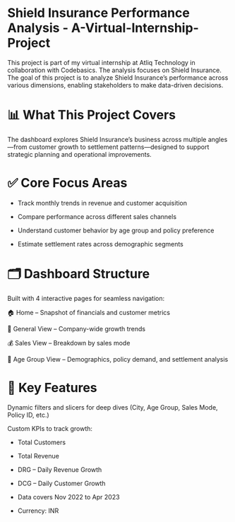 # Shield Insurance Performance Analysis - A-Virtual-Internship-Project

This project is part of my virtual internship at Atliq Technology in collaboration with Codebasics. 
The analysis focuses on Shield Insurance. The goal of this project is to analyze Shield Insurance’s 
performance across various dimensions, enabling stakeholders to make data-driven decisions.

# 📊 What This Project Covers
The dashboard explores Shield Insurance’s business across multiple angles—from customer growth to settlement patterns—designed to support strategic planning and operational improvements.

# ✅ Core Focus Areas
- Track monthly trends in revenue and customer acquisition

- Compare performance across different sales channels

- Understand customer behavior by age group and policy preference

- Estimate settlement rates across demographic segments

# 🗂 Dashboard Structure
Built with 4 interactive pages for seamless navigation:

🏠 Home – Snapshot of financials and customer metrics

📌 General View – Company-wide growth trends

💰 Sales View – Breakdown by sales mode

👥 Age Group View – Demographics, policy demand, and settlement analysis

# 🌟 Key Features
Dynamic filters and slicers for deep dives (City, Age Group, Sales Mode, Policy ID, etc.)

Custom KPIs to track growth:

- Total Customers

- Total Revenue

- DRG – Daily Revenue Growth

- DCG – Daily Customer Growth

- Data covers Nov 2022 to Apr 2023

- Currency: INR
